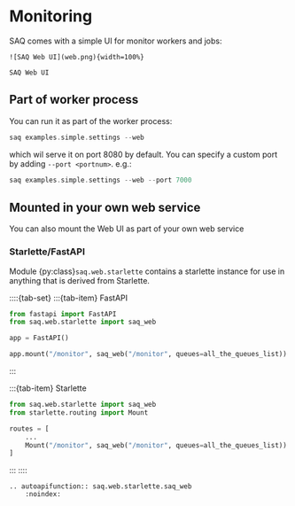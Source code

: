 # Monitoring

SAQ comes with a simple UI for monitor workers and jobs:

```{figure-md}
![SAQ Web UI](web.png){width=100%}

SAQ Web UI
```

## Part of worker process

You can run it as part of the worker process:
```nasm
saq examples.simple.settings --web
```
which wil serve it on port 8080 by default. You can specify a custom port by adding `--port <portnum>`. e.g.:
```nasm
saq examples.simple.settings --web --port 7000
```

## Mounted in your own web service
You can also mount the Web UI as part of your own web service

### Starlette/FastAPI
Module {py:class}`saq.web.starlette` contains a starlette instance for use in anything that is derived from Starlette.

::::{tab-set}
:::{tab-item} FastAPI
```python
from fastapi import FastAPI
from saq.web.starlette import saq_web

app = FastAPI()

app.mount("/monitor", saq_web("/monitor", queues=all_the_queues_list))
```
:::

:::{tab-item} Starlette
```python
from saq.web.starlette import saq_web
from starlette.routing import Mount

routes = [
    ...
    Mount("/monitor", saq_web("/monitor", queues=all_the_queues_list))
]
```
:::
::::

```{eval-rst}
.. autoapifunction:: saq.web.starlette.saq_web
    :noindex:
```
